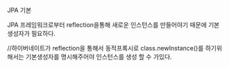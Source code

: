 JPA 기본


JPA 프레임워크로부터 reflection을통해 새로운 인스턴스를 만들어야기 때문에 기본 생성자가 필요하다.

//하이버네이트가 reflection을 통해서 동적프록시로  class<T>.newInstance()를 하기위해서는 기본생성자를 명시해주어야 인스턴스를 생성 할 수 가있다.
